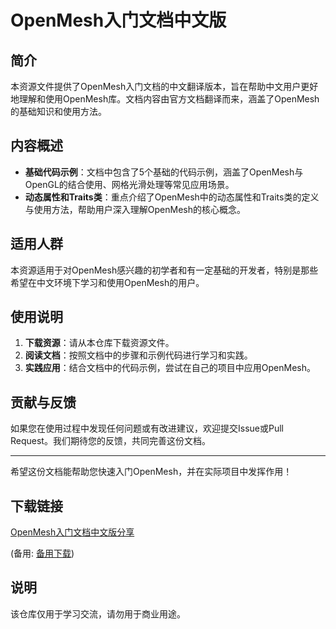 # OpenMesh入门文档中文版

## 简介

本资源文件提供了OpenMesh入门文档的中文翻译版本，旨在帮助中文用户更好地理解和使用OpenMesh库。文档内容由官方文档翻译而来，涵盖了OpenMesh的基础知识和使用方法。

## 内容概述

- **基础代码示例**：文档中包含了5个基础的代码示例，涵盖了OpenMesh与OpenGL的结合使用、网格光滑处理等常见应用场景。
- **动态属性和Traits类**：重点介绍了OpenMesh中的动态属性和Traits类的定义与使用方法，帮助用户深入理解OpenMesh的核心概念。

## 适用人群

本资源适用于对OpenMesh感兴趣的初学者和有一定基础的开发者，特别是那些希望在中文环境下学习和使用OpenMesh的用户。

## 使用说明

1. **下载资源**：请从本仓库下载资源文件。
2. **阅读文档**：按照文档中的步骤和示例代码进行学习和实践。
3. **实践应用**：结合文档中的代码示例，尝试在自己的项目中应用OpenMesh。

## 贡献与反馈

如果您在使用过程中发现任何问题或有改进建议，欢迎提交Issue或Pull Request。我们期待您的反馈，共同完善这份文档。

---

希望这份文档能帮助您快速入门OpenMesh，并在实际项目中发挥作用！

## 下载链接
[OpenMesh入门文档中文版分享](https://pan.quark.cn/s/4faadcffa35c) 

(备用: [备用下载](https://pan.baidu.com/s/1rGMc0Yf3sjAeGo1WMJ_sdg?pwd=1234))

## 说明

该仓库仅用于学习交流，请勿用于商业用途。
